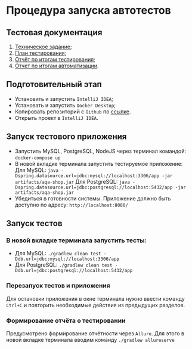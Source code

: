 # Процедура запуска автотестов

## Тестовая документация

1. [Техническое задание](https://github.com/NastiaUzdemir/QA.Diploma/blob/master/documentation/Task.md);
2. [План тестирования](https://github.com/NastiaUzdemir/QA.Diploma/blob/master/documentation/Plan.md);
2. [Отчёт по итогам тестирования](https://github.com/NastiaUzdemir/QA.Diploma/blob/master/documentation/ReportTesting.md);
3. [Отчет по итогам автоматизации](https://github.com/NastiaUzdemir/QA.Diploma/blob/master/documentation/ReportAutomatization.md).

## Подготовительный этап
- Установить и запустить `IntelliJ IDEA`; 
- Установать и запустить `Docker Desktop`; 
- Копировать репозиторий с `Github` по [ссылке](https://github.com/NastiaUzdemir/QA.Diploma). 
- Открыть проект в `IntelliJ IDEA`.

## Запуск тестового приложения
- Запустить MySQL, PostgreSQL, NodeJS через терминал командой:
`docker-compose up`
- В новой вкладке терминала запустить тестируемое приложение:
Для MySQL:
`java -Dspring.datasource.url=jdbc:mysql://localhost:3306/app -jar artifacts/aqa-shop.jar`
Для PostgreSQL:
`java -Dspring.datasource.url=jdbc:postgresql://localhost:5432/app -jar artifacts/aqa-shop.jar`
- Убедиться в готовности системы. Приложение должно быть доступно по адресу: `http://localhost:8080/`

## Запуск тестов

### В новой вкладке терминала запустить тесты:

- Для MySQL:
`./gradlew clean test -Ddb.url=jdbc:mysql://localhost:3306/app`
- Для PostgreSQL:
`./gradlew clean test -Ddb.url=jdbc:postgresql://localhost:5432/app`

### Перезапуск тестов и приложения
Для остановки приложения в окне терминала нужно ввести команду `Ctrl+С` и повторить необходимые действия из предыдущих разделов.

### Формирование отчёта о тестировании
Предусмотрено формирование отчётности через `Allure`. Для этого в новой вкладке терминала вводим команду `./gradlew allureserve`